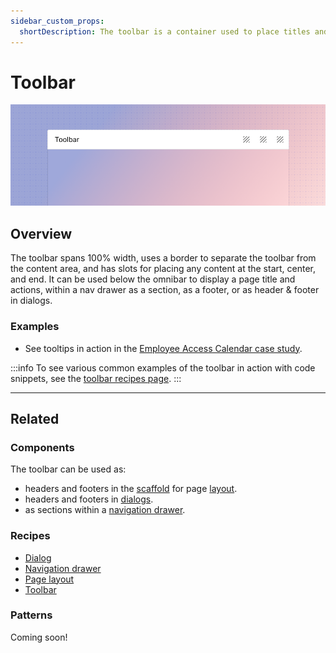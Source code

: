 ```yaml
---
sidebar_custom_props:
  shortDescription: The toolbar is a container used to place titles and actions and align them with consistent spacing and positioning.
---
```


# Toolbar

<ComponentVisual storybookUrl="https://forge.tylerdev.io/main/?path=/story/components-toolbar--default">

![](./images/toolbar.png)

</ComponentVisual>

## Overview

The toolbar spans 100% width, uses a border to separate the toolbar from the content area, and has slots for placing any content at the start, center, and end. It can be used below the omnibar to display a page title and actions, within a nav drawer as a section, as a footer, or as header & footer in dialogs.

### Examples

- See tooltips in action in the [Employee Access Calendar case study](/core/other/case-studies/ess-calendar).

:::info
To see various common examples of the toolbar in action with code snippets, see the [toolbar recipes page](/recipes/toolbar/secondary).
:::

---

## Related 

### Components

The toolbar can be used as:
- headers and footers in the [scaffold](/components/layouts/scaffold) for page [layout](/styles/layout/introduction).
- headers and footers in [dialogs](/components/notifications-and-messages/dialog).
- as sections within a [navigation drawer](/components/navigation/drawer).

### Recipes

- [Dialog](/recipes/dialog/generic)
- [Navigation drawer](/recipes/navigation-drawer/backoffice)
- [Page layout](/recipes/page-layout/generic)
- [Toolbar](/recipes/toolbar/secondary)

### Patterns

Coming soon!
